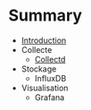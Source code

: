 # Summary

* [Introduction](README.md)
* Collecte
   * [Collectd](collect/collectd.md)
* Stockage
   * InfluxDB
* Visualisation
   * Grafana

